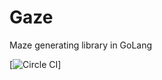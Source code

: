 # Gaze
Maze generating library in GoLang

[![Circle CI](https://circleci.com/gh/wliao008/gaze.png?style=shield)]